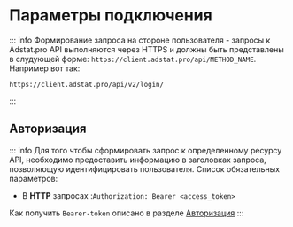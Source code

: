 # Параметры подключения



::: info
Формирование запроса на стороне пользователя - запросы к Adstat.pro API выполняются через HTTPS и должны быть представлены в слудующей форме: `https://client.adstat.pro/api/METHOD_NAME`. Например вот так:

```http request
https://client.adstat.pro/api/v2/login/
```
:::
## Авторизация
::: info
Для того чтобы сформировать запрос к определенному ресурсу API, необходимо предоставить информацию в заголовках запроса, позволяющую идентифицировать пользователя. Список обязательных параметров: <br>
+ В <b>HTTP</b> запросах :`Authorization: Bearer <access_token>` <br>

Как получить `Bearer-token` описано в разделе [Авторизация](../api-methods/authorization.md)
:::